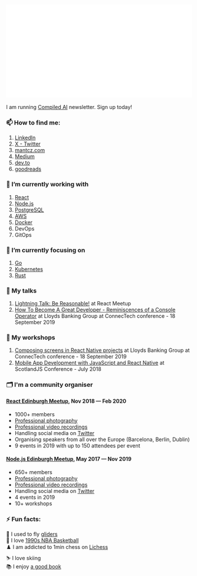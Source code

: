 ![Welcome](welcome.svg)

I am running [Compiled AI](https://cmpld.ai/?utm_source=github&utm_medium=readme&utm_campaign=mantcz) newsletter. Sign up today!

### 📫 How to find me:

1. [LinkedIn](https://www.linkedin.com/in/mantcz/)
2. [X - Twitter](https://twitter.com/_mantcz)
3. [mantcz.com](https://www.mantcz.com/)
4. [Medium](https://medium.com/@mantcz)
5. [dev.to](https://dev.to/mantcz)
6. [goodreads](https://goodreads.com/mantcz)

### 🔭 I’m currently working with

1. [React](https://react.dev/)
2. [Node.js](https://nodejs.org/en)
3. [PostgreSQL](https://www.postgresql.org/)
4. [AWS](https://aws.amazon.com/)
5. [Docker](https://www.docker.com/)
6. DevOps
7. GitOps

### 🌱 I’m currently focusing on

1. [Go](https://go.dev/)
2. [Kubernetes](https://kubernetes.io/)
3. [Rust](https://www.rust-lang.org/)

### 🎤 My talks

1. [Lightning Talk: Be Reasonable!](https://www.youtube.com/watch?v=2PxVeQ1KGf4) at React Meetup
1. [How To Become A Great Developer - Reminiscences of a Console Operator](https://twitter.com/_mantcz/status/1174013317519683584) at Lloyds Banking Group at ConnecTech conference - 18 September 2019

### 💼 My workshops
1. [Composing screens in React Native projects](https://twitter.com/_mantcz/status/1174013336939368448) at Lloyds Banking Group at ConnecTech conference - 18 September 2019
2. [Mobile App Development with JavaScript and React Native](http://scotlandjs.com/workshops) at ScotlandJS Conference - July 2018

### 🗂️ I'm a community organiser

#### [React Edinburgh Meetup](https://www.meetup.com/react-edinburgh/), Nov 2018 — Feb 2020

- 1000+ members
- [Professional photography](https://www.meetup.com/react-edinburgh/photos/)
- [Professional video recordings](https://www.youtube.com/@reactedinburgh4262)
- Handling social media on [Twitter](https://twitter.com/ReactEdinburgh)
- Organising speakers from all over the Europe (Barcelona, Berlin, Dublin)
- 9 events in 2019 with up to 150 attendees per event

#### [Node.js Edinburgh Meetup](https://www.meetup.com/nodejs-edinburgh/), May 2017 — Nov 2019

- 650+ members
- [Professional photography](https://www.meetup.com/nodejs-edinburgh/photos/29769817/)
- [Professional video recordings](https://www.youtube.com/@nodejsedinburgh9419)
- Handling social media on [Twitter](https://twitter.com/NodejsEdinburgh)
- 4 events in 2019
- 10+ workshops

### ⚡ Fun facts:

🛫 I used to fly [gliders](https://youtu.be/VHpUfRXmRXE?si=5C-w7FuAtpqilBjJ&t=248)\
🏀 I love [1990s NBA Basketball](https://www.youtube.com/watch?v=E7mMhPNpSiM)\
♟️ I am addicted to 1min chess on [Lichess](https://lichess.org/)\
⛷️ I love skiing\
📚 I enjoy [a good book](https://goodreads.com/mantcz)

<!--
**mantcz/mantcz** is a ✨ _special_ ✨ repository because its `README.md` (this file) appears on your GitHub profile.

Here are some ideas to get you started:



- 👯 I’m looking to collaborate on ...
- 🤔 I’m looking for help with ...
- 💬 Ask me about ...
- 📫 How to reach me: ...
- 😄 Pronouns: ...
- ⚡ Fun fact: ...
-->
